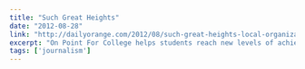 ```yaml
---
title: "Such Great Heights"
date: "2012-08-28"
link: "http://dailyorange.com/2012/08/such-great-heights-local-organization-helps-students-reach-new-levels-of-achievement/"
excerpt: "On Point For College helps students reach new levels of achievement"
tags: ['journalism']
---
```

